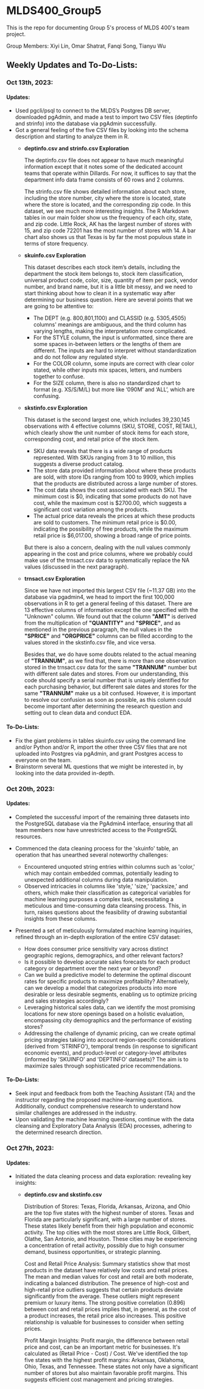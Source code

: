 # MLDS400_Group5
This is the repo for documenting Group 5's process of MLDS 400's team project.

Group Members: Xiyi Lin, Omar Shatrat, Fanqi Song, Tianyu Wu

## Weekly Updates and To-Do-Lists:
### Oct 13th, 2023:
#### Updates:
* Used pgcli/psql to connect to the MLDS’s Postgres DB server, downloaded pgAdmin, and made a test to import two CSV files (deptinfo and strinfo) into the database via pgAdmin successfully.
* Got a general feeling of the five CSV files by looking into the schema description and starting to analyze them in R.
    + **deptinfo.csv and strinfo.csv Exploration**
      
      The deptinfo.csv file does not appear to have much meaningful information except that it notes some of the dedicated account teams that operate within Dillards. For now, it suffices to say that the department info data frame consists of 60 rows and 2 columns.

      The strinfo.csv file shows detailed information about each store, including the store number, city where the store is located, state where the store is located, and the corresponding zip code. In this dataset, we see much more interesting insights. The R Markdown tables in our main folder show us the frequency of each city, state, and zip code. Little Rock, AK has the largest number of stores with 15, and zip code 72201 has the most number of stores with 14. A bar chart also shows us that Texas is by far the most populous state in terms of store frequency.
 
    + **skuinfo.csv Exploration**
 
      This dataset describes each stock item’s details, including the department the stock item belongs to, stock item classification, universal product code, color, size, quantity of item per pack, vendor number, and brand name, but it is a little bit messy, and we need to start thinking about how to clean it in a systematic way after determining our business question. Here are several points that we are going to be attentive to:
        - The DEPT (e.g. 800,801,1100) and CLASSID (e.g. 5305,4505) columns' meanings are ambiguous, and the third column has varying lengths, making the interpretation more complicated. 
        - For the STYLE column, the input is unformatted, since there are some spaces in-between letters or the lengths of them are different. The inputs are hard to interpret without standardization and do not follow any regulated style.
        - For the COLOR column, some inputs are correct with clear color stated, while other inputs mix spaces, letters, and numbers together to confuse. 
        - For the SIZE column, there is also no standardized chart to format (e.g. XS/S/M/L) but more like ‘090M’ and ‘ALL’, which are confusing. 
          
    + **skstinfo.csv Exploration**
      
      This dataset is the second largest one, which includes 39,230,145 observations with 4 effective columns (SKU, STORE, COST, RETAIL), which clearly show the unit number of stock items for each store, corresponding cost, and retail price of the stock item.

      - SKU data reveals that there is a wide range of products represented. With SKUs ranging from 3 to 10 million, this suggests a diverse product catalog.
      - The store data provided information about where these products are sold, with store IDs ranging from 100 to 9909, which implies that the products are distributed across a large number of stores.
      - The cost data shows the cost associated with each SKU. The minimum cost is \$0, indicating that some products do not have cost, while the maximum cost is \$2700.00, which suggests a significant cost  variation among the products.
      - The actual price data reveals the prices at which these products are sold to customers. The minimum retail price is \$0.00, indicating the possibility of free products, while the maximum retail price is \$6,017.00, showing a broad range of price points.

      But there is also a concern, dealing with the null values commonly appearing in the cost and price columns, where we probably could make use of the trnsact.csv data to systematically replace the NA values (discussed in the next paragraph).


    + **trnsact.csv Exploration**
      
      Since we have not imported this largest CSV file (~11.37 GB) into the database via pgadmin4, we head to import the first 100,000 observations in R to get a general feeling of this dataset. There are 13 effective columns of information except the one specified with the "Unknown" column. We found out that the column **"AMT"** is derived from the multiplication of **"QUANTITY"** and **"SPRICE"**, and as mentioned in the previous paragraph, the null values in the **"SPRICE"** and **"ORGPRICE"** columns can be filled according to the values stored in the skstinfo.csv file, and vice versa.

      Besides that, we do have some doubts related to the actual meaning of **"TRANNUM"**, as we find that, there is more than one observation stored in the trnsact.csv data for the same **"TRANNUM"** number but with different sale dates and stores. From our understanding, this code should specify a serial number that is uniquely identified for each purchasing behavior, but different sale dates and stores for the same **"TRANNUM"** make us a bit confused. However, it is important to resolve our confusion as soon as possible, as this column could become important after determining the research question and setting out to clean data and conduct EDA.
      
#### To-Do-Lists:
- Fix the giant problems in tables skuinfo.csv using the command line and/or Python and/or R, import the other three CSV files that are not uploaded into Postgres via pgAdmin, and grant Postgres access to everyone on the team.
- Brainstorm several ML questions that we might be interested in, by looking into the data provided in-depth.

### Oct 20th, 2023:
#### Updates:
* Completed the successful import of the remaining three datasets into the PostgreSQL database via the PgAdmin4 interface, ensuring that all team members now have unrestricted access to the PostgreSQL resources.
* Commenced the data cleaning process for the 'skuinfo' table, an operation that has unearthed several noteworthy challenges:
    + Encountered unquoted string entries within columns such as 'color,' which may contain embedded commas, potentially leading to unexpected additional columns during data manipulation.
    + Observed intricacies in columns like 'style,' 'size,' 'packsize,' and others, which make their classification as categorical variables for machine learning purposes a complex task, necessitating a meticulous and time-consuming data cleansing process. This, in turn, raises questions about the feasibility of drawing substantial insights from these columns.

* Presented a set of meticulously formulated machine learning inquiries, refined through an in-depth exploration of the entire CSV dataset:
  + How does consumer price sensitivity vary across distinct geographic regions, demographics, and other relevant factors?
  + Is it possible to develop accurate sales forecasts for each product category or department over the next year or beyond?
  + Can we build a predictive model to determine the optimal discount rates for specific products to maximize profitability? Alternatively, can we develop a model that categorizes products into more desirable or less desirable segments, enabling us to optimize pricing and sales strategies accordingly?
  + Leveraging historical sales data, can we identify the most promising locations for new store openings based on a holistic evaluation, encompassing city demographics and the performance of existing stores?
  + Addressing the challenge of dynamic pricing, can we create optimal pricing strategies taking into account region-specific considerations (derived from 'STRINFO'), temporal trends (in response to significant economic events), and product-level or category-level attributes (informed by 'SKUINFO' and 'DEPTINFO' datasets)? The aim is to maximize sales through sophisticated price recommendations.


#### To-Do-Lists:
- Seek input and feedback from both the Teaching Assistant (TA) and the instructor regarding the proposed machine-learning questions. Additionally, conduct comprehensive research to understand how similar challenges are addressed in the industry.
- Upon validating the machine learning questions, continue with the data cleansing and Exploratory Data Analysis (EDA) processes, adhering to the determined research direction.


### Oct 27th, 2023:
#### Updates:
* Initiated the data cleaning process and data exploration: revealing key insights:
    + **deptinfo.csv and skstinfo.csv**
      
      Distribution of Stores: Texas, Florida, Arkansas, Arizona, and Ohio are the top five states with the highest number of stores. Texas and Florida are particularly significant, with a large number of stores. These states likely benefit from their high population and economic activity. The top cities with the most stores are Little Rock, Gilbert, Olathe, San Antonio, and Houston. These cities may be experiencing a concentration of retail activity, possibly due to high consumer demand, business opportunities, or strategic planning.
      
      Cost and Retail Price Analysis: Summary statistics show that most products in the dataset have relatively low costs and retail prices. The mean and median values for cost and retail are both moderate, indicating a balanced distribution.
The presence of high-cost and high-retail price outliers suggests that certain products deviate significantly from the average. These outliers might represent premium or luxury items. The strong positive correlation (0.896) between cost and retail prices implies that, in general, as the cost of a product increases, the retail price also increases. This positive relationship is valuable for businesses to consider when setting prices.

      Profit Margin Insights: Profit margin, the difference between retail price and cost, can be an important metric for businesses. It's calculated as (Retail Price - Cost) / Cost. We've identified the top five states with the highest profit margins: Arkansas, Oklahoma, Ohio, Texas, and Tennessee. These states not only have a significant number of stores but also maintain favorable profit margins. This suggests efficient cost management and pricing strategies.


